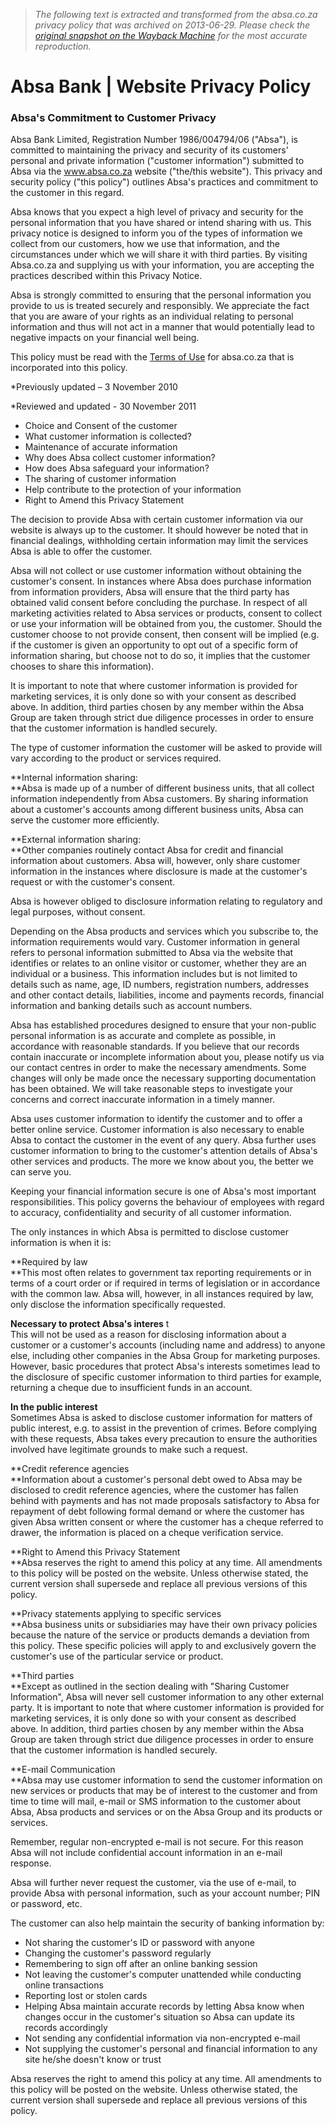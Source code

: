 > *The following text is extracted and transformed from the absa.co.za privacy policy that was archived on 2013-06-29. Please check the [original snapshot on the Wayback Machine](https://web.archive.org/web/20130629173001id_/http%3A//www.absa.co.za/Absacoza/Legal/Privacy-Policy) for the most accurate reproduction.*

# Absa Bank | Website Privacy Policy

### Absa's Commitment to Customer Privacy

Absa Bank Limited, Registration Number 1986/004794/06 ("Absa"), is committed to maintaining the privacy and security of its customers' personal and private information ("customer information") submitted to Absa via the www.absa.co.za website ("the/this website"). This privacy and security policy ("this policy") outlines Absa's practices and commitment to the customer in this regard.

Absa knows that you expect a high level of privacy and security for the personal information that you have shared or intend sharing with us. This privacy notice is designed to inform you of the types of information we collect from our customers, how we use that information, and the circumstances under which we will share it with third parties. By visiting Absa.co.za and supplying us with your information, you are accepting the practices described within this Privacy Notice.

Absa is strongly committed to ensuring that the personal information you provide to us is treated securely and responsibly. We appreciate the fact that you are aware of your rights as an individual relating to personal information and thus will not act in a manner that would potentially lead to negative impacts on your financial well being.

This policy must be read with the [Terms of Use](https://web.archive.org/vgn-ext-templating/v/index.jsp?vgnextoid=9aac757bef15a210VgnVCM100000b081090aRCRD) for absa.co.za that is incorporated into this policy.

*Previously updated – 3 November 2010

*Reviewed and updated - 30 November 2011

  * Choice and Consent of the customer
  * What customer information is collected? 
  * Maintenance of accurate information
  * Why does Absa collect customer information?
  * How does Absa safeguard your information? 
  * The sharing of customer information
  * Help contribute to the protection of your information 
  * Right to Amend this Privacy Statement



The decision to provide Absa with certain customer information via our website is always up to the customer. It should however be noted that in financial dealings, withholding certain information may limit the services Absa is able to offer the customer.

Absa will not collect or use customer information without obtaining the customer's consent. In instances where Absa does purchase information from information providers, Absa will ensure that the third party has obtained valid consent before concluding the purchase. In respect of all marketing activities related to Absa services or products, consent to collect or use your information will be obtained from you, the customer. Should the customer choose to not provide consent, then consent will be implied (e.g. if the customer is given an opportunity to opt out of a specific form of information sharing, but choose not to do so, it implies that the customer chooses to share this information).

It is important to note that where customer information is provided for marketing services, it is only done so with your consent as described above. In addition, third parties chosen by any member within the Absa Group are taken through strict due diligence processes in order to ensure that the customer information is handled securely.

The type of customer information the customer will be asked to provide will vary according to the product or services required.

**Internal information sharing:  
**Absa is made up of a number of different business units, that all collect information independently from Absa customers. By sharing information about a customer's accounts among different business units, Absa can serve the customer more efficiently. 

**External information sharing:  
**Other companies routinely contact Absa for credit and financial information about customers. Absa will, however, only share customer information in the instances where disclosure is made at the customer's request or with the customer's consent.

Absa is however obliged to disclosure information relating to regulatory and legal purposes, without consent.

Depending on the Absa products and services which you subscribe to, the information requirements would vary. Customer information in general refers to personal information submitted to Absa via the website that identifies or relates to an online visitor or customer, whether they are an individual or a business. This information includes but is not limited to details such as name, age, ID numbers, registration numbers, addresses and other contact details, liabilities, income and payments records, financial information and banking details such as account numbers.

Absa has established procedures designed to ensure that your non-public personal information is as accurate and complete as possible, in accordance with reasonable standards. If you believe that our records contain inaccurate or incomplete information about you, please notify us via our contact centres in order to make the necessary amendments. Some changes will only be made once the necessary supporting documentation has been obtained. We will take reasonable steps to investigate your concerns and correct inaccurate information in a timely manner.

Absa uses customer information to identify the customer and to offer a better online service. Customer information is also necessary to enable Absa to contact the customer in the event of any query. Absa further uses customer information to bring to the customer's attention details of Absa's other services and products. The more we know about you, the better we can serve you.

Keeping your financial information secure is one of Absa's most important responsibilities. This policy governs the behaviour of employees with regard to accuracy, confidentiality and security of all customer information.

The only instances in which Absa is permitted to disclose customer information is when it is:

**Required by law  
**This most often relates to government tax reporting requirements or in terms of a court order or if required in terms of legislation or in accordance with the common law. Absa will, however, in all instances required by law, only disclose the information specifically requested.

**Necessary to protect Absa's interes** t  
This will not be used as a reason for disclosing information about a customer or a customer's accounts (including name and address) to anyone else, including other companies in the Absa Group for marketing purposes. However, basic procedures that protect Absa's interests sometimes lead to the disclosure of specific customer information to third parties for example, returning a cheque due to insufficient funds in an account.

**In the public interest**  
Sometimes Absa is asked to disclose customer information for matters of public interest, e.g. to assist in the prevention of crimes. Before complying with these requests, Absa takes every precaution to ensure the authorities involved have legitimate grounds to make such a request.

**Credit reference agencies  
**Information about a customer's personal debt owed to Absa may be disclosed to credit reference agencies, where the customer has fallen behind with payments and has not made proposals satisfactory to Absa for repayment of debt following formal demand or where the customer has given Absa written consent or where the customer has a cheque referred to drawer, the information is placed on a cheque verification service.

**Right to Amend this Privacy Statement  
**Absa reserves the right to amend this policy at any time. All amendments to this policy will be posted on the website. Unless otherwise stated, the current version shall supersede and replace all previous versions of this policy.

**Privacy statements applying to specific services  
**Absa business units or subsidiaries may have their own privacy policies because the nature of the service or products demands a deviation from this policy. These specific policies will apply to and exclusively govern the customer's use of the particular service or product.

**Third parties  
**Except as outlined in the section dealing with "Sharing Customer Information", Absa will never sell customer information to any other external party. It is important to note that where customer information is provided for marketing services, it is only done so with your consent as described above. In addition, third parties chosen by any member within the Absa Group are taken through strict due diligence processes in order to ensure that the customer information is handled securely.

**E-mail Communication  
**Absa may use customer information to send the customer information on new services or products that may be of interest to the customer and from time to time will mail, e-mail or SMS information to the customer about Absa, Absa products and services or on the Absa Group and its products or services. 

Remember, regular non-encrypted e-mail is not secure. For this reason Absa will not include confidential account information in an e-mail response.

Absa will further never request the customer, via the use of e-mail, to provide Absa with personal information, such as your account number; PIN or password, etc.

The customer can also help maintain the security of banking information by:

  * Not sharing the customer's ID or password with anyone
  * Changing the customer's password regularly
  * Remembering to sign off after an online banking session
  * Not leaving the customer's computer unattended while conducting online transactions
  * Reporting lost or stolen cards
  * Helping Absa maintain accurate records by letting Absa know when changes occur in the customer's situation so Absa can update its records accordingly
  * Not sending any confidential information via non-encrypted e-mail
  * Not supplying the customer's personal and financial information to any site he/she doesn't know or trust



Absa reserves the right to amend this policy at any time. All amendments to this policy will be posted on the website. Unless otherwise stated, the current version shall supersede and replace all previous versions of this policy.
